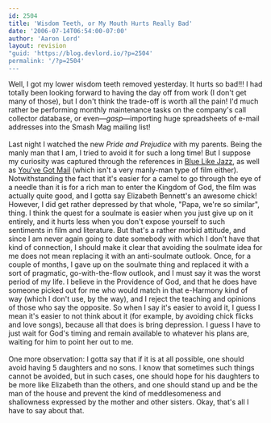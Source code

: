 ```yaml
---
id: 2504
title: 'Wisdom Teeth, or My Mouth Hurts Really Bad'
date: '2006-07-14T06:54:00-07:00'
author: 'Aaron Lord'
layout: revision
"guid: 'https://blog.devlord.io/?p=2504'
permalink: '/?p=2504'
---
```


Well, I got my lower wisdom teeth removed yesterday.  It hurts so bad!!!  I had totally been looking forward to having the day off from work (I don't get many of those), but I don't think the trade-off is worth all the pain!  I'd much rather be performing monthly maintenance tasks on the company's call collector database, or even—*gasp*—importing huge spreadsheets of e-mail addresses into the Smash Mag mailing list!<br /><br />Last night I watched the new <i>Pride and Prejudice</i> with my parents.  Being the manly man that I am, I tried to avoid it for such a long time!  But I suppose my curiosity was captured through the references in <a href="http://www.amazon.com/exec/obidos/ASIN/0785263705/lbmusic" target="_blank" rel="noopener">Blue Like Jazz</a>, as well as <a href="http://www.amazon.com/exec/obidos/ASIN/6305368171/lbmusic" target="_blank" rel="noopener">You've Got Mail</a> (which isn't a very manly-man type of film either).  Notwithstanding the fact that it's easier for a camel to go through the eye of a needle than it is for a rich man to enter the Kingdom of God, the film was actually quite good, and I gotta say Elizabeth Bennett's an awesome chick!  However, I did get rather depressed by that whole, "Papa, we're so similar", thing.  I think the quest for a soulmate is easier when you just give up on it entirely, and it hurts less when you don't expose yourself to such sentiments in film and literature.  But that's a rather morbid attitude, and since I am never again going to date somebody with which I don't have that kind of connection, I should make it clear that avoiding the soulmate idea for me does not mean replacing it with an anti-soulmate outlook.  Once, for a couple of months, I gave up on the soulmate thing and replaced it with a sort of pragmatic, go-with-the-flow outlook, and I must say it was the worst period of my life.  I believe in the Providence of God, and that he does have someone picked out for me who would match in that e-Harmony kind of way (which I don't use, by the way), and I reject the teaching and opinions of those who say the opposite.   So when I say it's easier to avoid it, I guess I mean it's easier to not think about it (for example, by avoiding chick flicks and love songs), because all that does is bring depression.  I guess I have to just wait for God's timing and remain available to whatever his plans are, waiting for him to point her out to me.<br /><br />One more observation: I gotta say that if it is at all possible, one should avoid having 5 daughters and no sons.  I know that sometimes such things cannot be avoided, but in such cases, one should hope for his daughters to be more like Elizabeth than the others, and one should stand up and be the man of the house and prevent the kind of meddlesomeness and shallowness expressed by the mother and other sisters.  Okay, that's all I have to say about that.<div class="blogger-post-footer"></div>